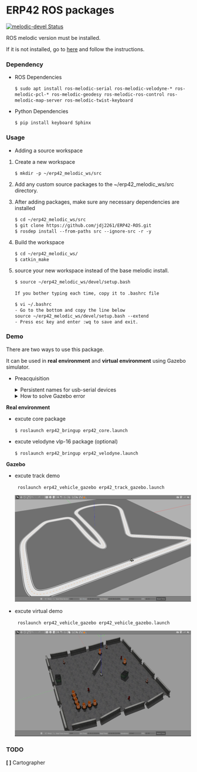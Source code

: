 # ERP42 ROS packages

[![melodic-devel Status](https://github.com/ROBOTIS-GIT/turtlebot3/workflows/melodic-devel/badge.svg)](https://github.com/ROBOTIS-GIT/turtlebot3/tree/melodic-devel)

ROS melodic version must be installed.

If it is not installed, go to [here](http://wiki.ros.org/melodic/Installation/Ubuntu) and follow the instructions.

### Dependency

- ROS Dependencies

  ~~~
  $ sudo apt install ros-melodic-serial ros-melodic-velodyne-* ros-melodic-pcl-* ros-melodic-geodesy ros-melodic-ros-control ros-melodic-map-server ros-melodic-twist-keyboard
  ~~~

- Python Dependencies

  ~~~
  $ pip install keyboard Sphinx
  ~~~

### Usage

- Adding a source workspace


1. Create a new workspace

   ~~~
   $ mkdir -p ~/erp42_melodic_ws/src
   ~~~

2. Add any custom source packages to the ~/erp42_melodic_ws/src directory.

3. After adding  packages, make sure any necessary dependencies are installed

   ~~~
   $ cd ~/erp42_melodic_ws/src
   $ git clone https://github.com/jdj2261/ERP42-ROS.git
   $ rosdep install --from-paths src --ignore-src -r -y
   ~~~

4. Build the workspace

   ~~~
   $ cd ~/erp42_melodic_ws/
   $ catkin_make
   ~~~

5. source your new workspace instead of the base melodic install.

   ~~~
   $ source ~/erp42_melodic_ws/devel/setup.bash
   ~~~

   `If you bother typing each time, copy it to .bashrc file`

   ~~~
   $ vi ~/.bashrc
   - Go to the bottom and copy the line below
   source ~/erp42_melodic_ws/devel/setup.bash --extend 
   - Press esc key and enter :wq to save and exit.
   ~~~



### Demo 

There are two ways to use this package.

It can be used in **real environment** and **virtual environment** using Gazebo simulator.

- Preacquisition

  <details>
    <summary>Persistent names for usb-serial devices</summary> 

  Give the device a name to /dev/aten instead of /dev/ttyUSB0 to prevent the device name from being changed < [reference](http://hintshop.ludvig.co.nz/show/persistent-names-usb-serial-devices/) >

  ~~~
  $ cd ERP-ROS/rules
  $ sudo ./device_setting.sh
  ~~~

  </details>

  <details>
    <summary>How to solve Gazebo error</summary> 

  ~~~
  $ cd ~/.ignition/fuel/config.yaml
  change
  url: https://api.ignitionfuel.org
  to
  url: https://api.ignitionrobotics.org
  ~~~

  < [reference](https://stella47.tistory.com/12) >

  </details>

**Real environment** 


- excute core package

  `$ roslaunch erp42_bringup erp42_core.launch`

- excute velodyne vlp-16 package (optional)

  `$ roslaunch erp42_bringup erp42_velodyne.launch`

**Gazebo**


- excute track demo

  ` roslaunch erp42_vehicle_gazebo erp42_track_gazebo.launch`

  <left><img src="../doc/erp42_track.png" width="500"/></left>

- excute virtual demo

  ` roslaunch erp42_vehicle_gazebo erp42_vehicle_gazebo.launch`
  
  <left><img src="../doc/erp42_gazebo.png" width="500"/></left>

### TODO

**[ ]** Cartographer



